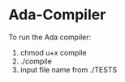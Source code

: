 # Ada-Compiler

To run the Ada compiler:

1. chmod u+x compile
2. ./compile
3. input file name from ./TESTS 
